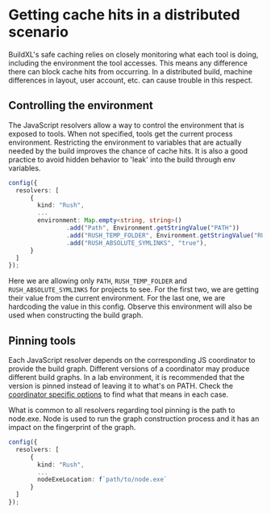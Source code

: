# Getting cache hits in a distributed scenario
BuildXL's safe caching relies on closely monitoring what each tool is doing, including the environment the tool accesses. This means any difference there can block cache hits from occurring. In a distributed build, machine differences in layout, user account, etc. can cause trouble in this respect.

## Controlling the environment
The JavaScript resolvers allow a way to control the environment that is exposed to tools. When not specified, tools get the current process environment. Restricting the environment to variables that are actually needed by the build improves the chance of cache hits. It is also a good practice to avoid hidden behavior to 'leak' into the build through env variables.

```typescript
config({
  resolvers: [
      {
        kind: "Rush",
        ...
        environment: Map.empty<string, string>()
                .add("Path", Environment.getStringValue("PATH"))
                .add("RUSH_TEMP_FOLDER", Environment.getStringValue("RUSH_TEMP_FOLDER"))
                .add("RUSH_ABSOLUTE_SYMLINKS", "true"),
      }
  ]
});
```

Here we are allowing only `PATH`, `RUSH_TEMP_FOLDER` and `RUSH_ABSOLUTE_SYMLINKS` for projects to see. For the first two, we are getting their value from the current environment. For the last one, we are hardcoding the value in this config. Observe this environment will also be used when constructing the build graph.

## Pinning tools
Each JavaScript resolver depends on the corresponding JS coordinator to provide the build graph. Different versions of a coordinator may produce different build graphs. In a lab environment, it is recommended that the version is pinned instead of leaving it to what's on PATH. Check the [coordinator specific options](js-coordinator-options.md) to find what that means in each case.

What is common to all resolvers regarding tool pinning is the path to node.exe. Node is used to run the graph construction process and it has an impact on the fingerprint of the graph.

```typescript
config({
  resolvers: [
      {
        kind: "Rush",
        ...
        nodeExeLocation: f`path/to/node.exe`
      }
  ]
});
```